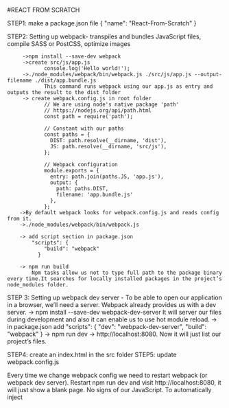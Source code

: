 #REACT FROM SCRATCH


STEP1:  make a package.json file 
		 {
			  "name": "React-From-Scratch"
		 }

STEP2:  Setting up webpack- transpiles and bundles JavaScript files, compile SASS or PostCSS, optimize images 
		 
		 ->npm install --save-dev webpack
		 ->create src/js/app.js
		 		console.log('Hello world!');
		 ->./node_modules/webpack/bin/webpack.js ./src/js/app.js --output-filename ./dist/app.bundle.js 
		 		This command runs webpack using our app.js as entry and outputs the result to the dist folder
		 -> create webpack.config.js in root folder
		 		// We are using node's native package 'path'
				// https://nodejs.org/api/path.html
				const path = require('path');

				// Constant with our paths
				const paths = {
				  DIST: path.resolve(__dirname, 'dist'),
				  JS: path.resolve(__dirname, 'src/js'),
				};

				// Webpack configuration
				module.exports = {
				  entry: path.join(paths.JS, 'app.js'),
				  output: {
				    path: paths.DIST,
				    filename: 'app.bundle.js'
				  },
				};
		->By default webpack looks for webpack.config.js and reads config from it.
		->./node_modules/webpack/bin/webpack.js

		-> add script section in package.json
			"scripts": {
			    "build": "webpack"
			  }

		-> npm run build
			Npm tasks allow us not to type full path to the package binary every time.It searches for locally installed packages in the project’s node_modules folder.

STEP 3: Setting up webpack dev server - To be able to open our application in a browser, we’ll need a server. Webpack already provides us with a dev server.
		-> npm install --save-dev webpack-dev-server
			 It will server our files during development and also it can enable us to use hot module reload.
		-> in package.json add
			 "scripts": {
			    "dev": "webpack-dev-server",
			    "build": "webpack"
			  }
		-> npm run dev
		-> http://localhost:8080. Now it will just list our project’s files.

STEP4: create an index.html in the src folder
STEP5: update webpack.config.js


Every time we change webpack config we need to restart webpack (or webpack dev server).
Restart npm run dev and visit http://localhost:8080, it will just show a blank page. No signs of our JavaScript. To automatically inject <script> tags with our bundled application we’ll use html-webpack-plugin.